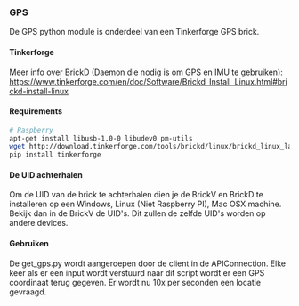 ### GPS
De GPS python module is onderdeel van een Tinkerforge GPS brick.

#### Tinkerforge
Meer info over BrickD (Daemon die nodig is om GPS en IMU te gebruiken):
https://www.tinkerforge.com/en/doc/Software/Brickd_Install_Linux.html#brickd-install-linux

#### Requirements
```bash
# Raspberry
apt-get install libusb-1.0-0 libudev0 pm-utils
wget http://download.tinkerforge.com/tools/brickd/linux/brickd_linux_latest_armhf.deb
pip install tinkerforge
```

#### De UID achterhalen
Om de UID van de brick te achterhalen dien je de BrickV en BrickD te installeren op een Windows, Linux (Niet Raspberry PI), Mac OSX machine.
Bekijk dan in de BrickV de UID's. Dit zullen de zelfde UID's worden op andere devices.

#### Gebruiken
De get_gps.py wordt aangeroepen door de client in de APIConnection. Elke keer als er een input wordt verstuurd naar dit script wordt er een GPS coordinaat terug gegeven. Er wordt nu 10x per seconden een locatie gevraagd.